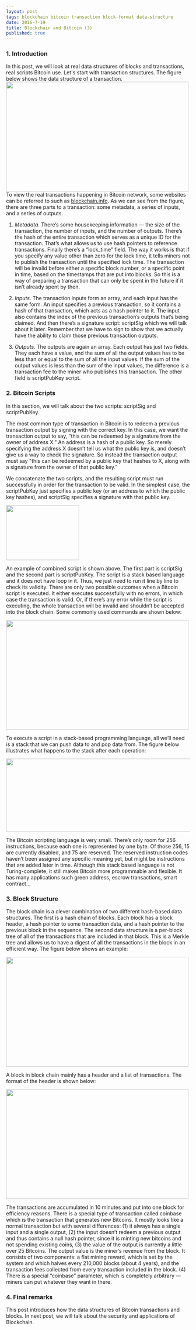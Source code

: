 ```yaml
---
layout: post
tags: blockchain bitcoin transaction block-format data-structure
date: 2016-7-19 
title: Blockchain and Bitcoin (3)
published: true
---
```


### 1. Introduction

In this post, we will look at real data structures of blocks and transactions, real scripts Bitcoin use. Let's start with transaction structures. The figure below shows the data structure of a transaction.
<img src="/images/post3/transaction.png" width="500" height="300">
To view the real transactions happening in Bitcoin network, some websites can be referred to such as [blockchain.info](https://blockchain.info/). As we can see from the figure, there are three parts to a transaction: some metadata, a series of inputs, and a series of outputs.

1. *Metadata*. There’s some housekeeping information — the size of the transaction, the number of inputs, and the number of outputs. There’s the hash of the entire transaction which serves as a unique ID for the transaction. That’s what allows us to use hash pointers to reference transactions. Finally there’s a “lock_time” field. The way it works is that if you specify any value other than zero for the lock time, it tells miners not to publish the transaction until the specified lock time. The transaction will be invalid before either a specific block number, or a specific point in time, based on the timestamps that are put into blocks. So this is a way of preparing a transaction that can only be spent in the future if it isn’t already spent by then.

2. *Inputs*. The transaction inputs form an array, and each input has the same form. An input specifies a previous transaction, so it contains a hash of that transaction, which acts as a hash pointer to it. The input also contains the index of the previous transaction’s outputs that’s being claimed. And then there’s a signature script: scriptSig which we will talk about it later. Remember that we have to sign to show that we actually have the ability to claim those previous transaction outputs.

3. *Outputs*. The outputs are again an array. Each output has just two fields. They each have a value, and the sum of all the output values has to be less than or equal to the sum of all the input values. If the sum of the output values is less than the sum of the input values, the difference is a transaction fee to the miner who publishes this transaction. The other field is scriptPubKey script. 


### 2. Bitcoin Scripts
In this section, we will talk about the two scripts: scriptSig and scriptPubKey. 

The most common type of transaction in Bitcoin is to redeem a previous transaction output by signing with the correct key. In this case, we want the transaction output to say, “this can be redeemed by a signature from the owner of address X.” An address is a hash of a public key. So merely specifying the address X doesn’t tell us what the public key is, and doesn’t give us a way to check the signature. So instead the transaction output must say "this can be redeemed by a public key that hashes to X, along with a signature from the owner of that public key.”

We concatenate the two scripts, and the resulting script must run successfully in order for the transaction to be valid. In the simplest case, the scriptPubKey just specifies a public key (or an address to which the public key hashes), and scriptSig specifies a signature with that public key. 

<img src="/images/post3/script.png" width="200" height="150">

An example of combined script is shown above. The first part is scriptSig and the second part is scriptPubKey. The script is a stack based language and it does not have loop in it. Thus, we just need to run it line by line to check its validity. There are only two possible outcomes when a Bitcoin script is executed. It either executes successfully with no errors, in which case the transaction is valid. Or, if there’s any error while the script is executing, the whole transaction will be invalid and shouldn’t be accepted into the block chain. Some commonly used commands are shown below:

<img src="/images/post3/command.png" width="500" height="300">

 To execute a script in a stack-based programming language, all we’ll need is a stack that we can push data to and pop data from. The figure below illustrates what happens to the stack after each operation:

<img src="/images/post3/runtime.png" width="700" height="200">

The Bitcoin scripting language is very small. There’s only room for 256 instructions, because each one is represented by one byte. Of those 256, 15 are currently disabled, and 75 are reserved. The reserved instruction codes haven’t been assigned any specific meaning yet, but might be instructions that are added later in time. Although this stack based language is not Turing-complete, it still makes Bitcoin more programmable and flexible. It has many applications such green address, escrow transactions, smart contract... 

### 3. Block Structure
The block chain is a clever combination of two different hash-based data structures. The first is a hash chain of blocks. Each block has a block header, a hash pointer to some transaction data, and a hash pointer to the previous block in the sequence. The second data structure is a per-block tree of all of the transactions that are included in that block. This is a Merkle tree and allows us to have a digest of all the transactions in the block in an efficient way. The figure below shows an example:

<img src="/images/post3/blockchain.png" width="500" height="300">

A block in block chain mainly has a header and a list of transactions. The format of the header is shown below:

<img src="/images/post3/header.png" width="500" height="300">

The transactions are accumulated in 10 minutes and put into one block for efficiency reasons. There is a special type of transaction called coinbase which is the transaction that generates new Bitcoins. It mostly looks like a normal transaction but with several differences: (1) it always has a single input and a single output, (2) the input doesn’t redeem a previous output and thus contains a null hash pointer, since it is minting new bitcoins and not spending existing coins, (3) the value of the output is currently a little over 25 Bitcoins. The output value is the miner’s revenue from the block. It consists of two components: a flat mining reward, which is set by the system and which halves every 210,000 blocks (about 4 years), and the transaction fees collected from every transaction included in the block. (4) There is a special “coinbase” parameter, which is completely arbitrary — miners can put whatever they want in there.

### 4. Final remarks
This post introduces how the data structures of Bitcoin transactions and blocks. In next post, we will talk about the security and applications of Blockchain.
